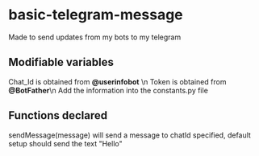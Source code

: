 # basic-telegram-message
Made to send updates from my bots to my telegram


## Modifiable variables
Chat_Id is obtained from **@userinfobot** \n
Token is obtained from **@BotFather**\n
Add the information into the constants.py file

## Functions declared
sendMessage(message) will send a message to chatId specified, default setup should send the text "Hello"
